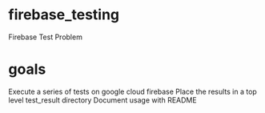 # firebase_testing
Firebase Test Problem

# goals
Execute a series of tests on google cloud firebase
Place the results in a top level test_result directory
Document usage with README